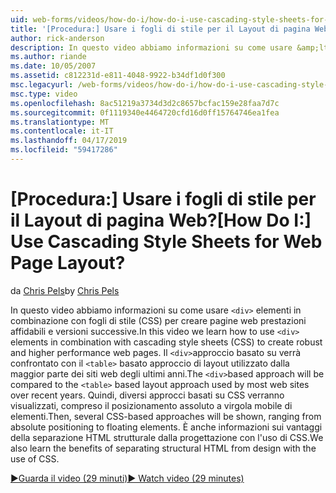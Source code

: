 ```yaml
---
uid: web-forms/videos/how-do-i/how-do-i-use-cascading-style-sheets-for-web-page-layout
title: '[Procedura:] Usare i fogli di stile per il Layout di pagina Web? | Microsoft Docs'
author: rick-anderson
description: In questo video abbiamo informazioni su come usare &amp;lt; div&amp;gt; gli elementi in combinazione con fogli di stile (CSS) per creare le prestazioni affidabili e versioni successive web p...
ms.author: riande
ms.date: 10/05/2007
ms.assetid: c812231d-e811-4048-9922-b34df1d0f300
msc.legacyurl: /web-forms/videos/how-do-i/how-do-i-use-cascading-style-sheets-for-web-page-layout
msc.type: video
ms.openlocfilehash: 8ac51219a3734d3d2c8657bcfac159e28faa7d7c
ms.sourcegitcommit: 0f1119340e4464720cfd16d0ff15764746ea1fea
ms.translationtype: MT
ms.contentlocale: it-IT
ms.lasthandoff: 04/17/2019
ms.locfileid: "59417286"
---
```

# <a name="how-do-i-use-cascading-style-sheets-for-web-page-layout"></a><span data-ttu-id="e68f3-104">[Procedura:] Usare i fogli di stile per il Layout di pagina Web?</span><span class="sxs-lookup"><span data-stu-id="e68f3-104">[How Do I:] Use Cascading Style Sheets for Web Page Layout?</span></span>

<span data-ttu-id="e68f3-105">da [Chris Pels](https://twitter.com/chrispels)</span><span class="sxs-lookup"><span data-stu-id="e68f3-105">by [Chris Pels](https://twitter.com/chrispels)</span></span>

<span data-ttu-id="e68f3-106">In questo video abbiamo informazioni su come usare `<div>` elementi in combinazione con fogli di stile (CSS) per creare pagine web prestazioni affidabili e versioni successive.</span><span class="sxs-lookup"><span data-stu-id="e68f3-106">In this video we learn how to use `<div>` elements in combination with cascading style sheets (CSS) to create robust and higher performance web pages.</span></span> <span data-ttu-id="e68f3-107">Il `<div>`approccio basato su verrà confrontato con il `<table>` basato approccio di layout utilizzato dalla maggior parte dei siti web degli ultimi anni.</span><span class="sxs-lookup"><span data-stu-id="e68f3-107">The `<div>`based approach will be compared to the `<table>` based layout approach used by most web sites over recent years.</span></span> <span data-ttu-id="e68f3-108">Quindi, diversi approcci basati su CSS verranno visualizzati, compreso il posizionamento assoluto a virgola mobile di elementi.</span><span class="sxs-lookup"><span data-stu-id="e68f3-108">Then, several CSS-based approaches will be shown, ranging from absolute positioning to floating elements.</span></span> <span data-ttu-id="e68f3-109">È anche informazioni sui vantaggi della separazione HTML strutturale dalla progettazione con l'uso di CSS.</span><span class="sxs-lookup"><span data-stu-id="e68f3-109">We also learn the benefits of separating structural HTML from design with the use of CSS.</span></span>

[<span data-ttu-id="e68f3-110">&#9654;Guarda il video (29 minuti)</span><span class="sxs-lookup"><span data-stu-id="e68f3-110">&#9654; Watch video (29 minutes)</span></span>](https://channel9.msdn.com/Blogs/ASP-NET-Site-Videos/how-do-i-use-cascading-style-sheets-for-web-page-layout)
